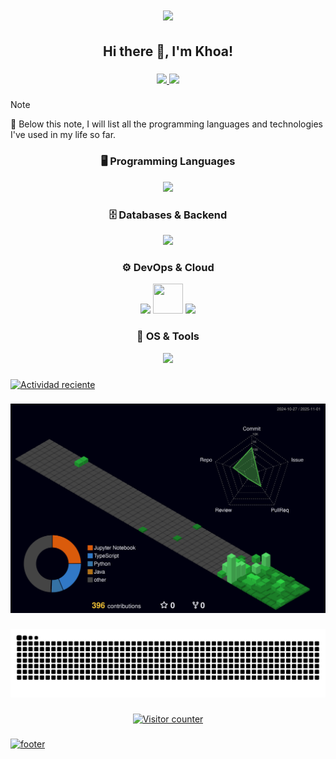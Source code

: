<!-- Última actualización: 2025-08-29 01:19:55 UTC -->


<!-- Mensaje bienvenida -->
<h1 align="center">
  <a href="https://git.io/typing-svg">
    <img src="https://readme-typing-svg.herokuapp.com?lines=Welcome+to+@khoalearningcode's+repository;&center=true&size=36&color=0000FF&width=1000&pause=1000&duration=2500&startDelay=300&v=4">
  </a>
</h1>
<h2 align="center">Hi there 👋, I'm Khoa!</h2>

###

###

<!-- Stats generales -->
<div align="center">
  <a href="https://github.com/anuraghazra/github-readme-stats" target="_blank" rel="noopener noreferrer">
    <img src="https://github-readme-stats.vercel.app/api?username=khoalearningcode&show_icons=true&theme=dracula&hide_border=true&include_all_commits=true&count_private=true" height="180" />
    <img src="https://github-readme-stats.vercel.app/api/top-langs/?username=khoalearningcode&layout=compact&theme=dracula&hide_border=true&langs_count=10" height="180" />
  </a>
</div>

###

>[!NOTE]
> 📝 Below this note, I will list all the programming languages and technologies I've used in my life so far.

<!-- Lenguajes, Herramientas y Plataformas -->
<!-- 🖥️ Programming Languages -->
<h3 align="center">🖥️ Programming Languages</h3>
<p align="center">
  <img src="https://skillicons.dev/icons?i=cpp,python,java,latex,bash,cmake&theme=light" />
</p>

<!-- 🗄️ Databases & Backend -->
<h3 align="center">🗄️ Databases & Backend</h3>
<p align="center">
  <img src="https://skillicons.dev/icons?i=mysql,fastapi&theme=light" />
</p>

<!-- ⚙️ DevOps & Cloud -->
<!-- ⚙️ DevOps & Cloud -->
<h3 align="center">⚙️ DevOps & Cloud</h3>
<p align="center">
  <img src="https://skillicons.dev/icons?i=git,github&theme=light" />
  <img src="https://helm.sh/img/helm.svg" width="48" height="48"/>
  <img src="https://skillicons.dev/icons?i=gcp,jenkins,terraform,ansible,docker,kubernetes,nginx&theme=light" />
</p>


<!-- 🧰 OS & Tools -->
<h3 align="center">🧰 OS & Tools</h3>
<p align="center">
  <img src="https://skillicons.dev/icons?i=powershell,ubuntu,vscode&theme=light" />
</p>





###

<!-- Grafico de actividad GitHub -->
[![Actividad reciente](https://github-readme-activity-graph.vercel.app/graph?username=marichu-kt&theme=github-compact)](https://github.com/ashutosh00710/github-readme-activity-graph?tab=readme-ov-file)

###

<!-- Contribuciones 3D GitHub -->
[![Contribuciones night-green](./profile-3d-contrib/profile-night-green.svg)](https://github.com/yoshi389111/github-profile-3d-contrib)

###

<!-- Snake Animation con enlace a Platane/snk -->
<a href="https://github.com/Platane/snk" target="_blank" rel="noopener noreferrer">
  <img
    alt="github contribution snake dark"
    src="https://raw.githubusercontent.com/marichu-kt/marichu-kt/output/github-snake-dark.svg"
  />
</a>

###

<!-- Contador de visitas -->
<p align="center">
  <a href="https://count.getloli.com/" target="_blank">
    <img src="https://count.getloli.com/get/@marichu-kt_repo?theme=3d-num" alt="Visitor counter" />
  </a>
</p>

###

<!-- Footer SVG -->
[![footer](https://capsule-render.vercel.app/api?type=waving&height=200&color=39FF14&section=footer)](https://github.com/kyechan99/capsule-render)

